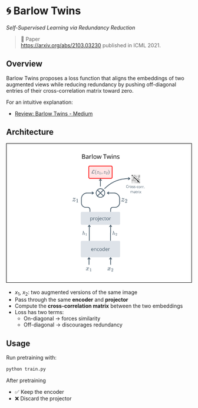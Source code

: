 # 🌀 Barlow Twins

*Self-Supervised Learning via Redundancy Reduction*

> 📄 Paper\
> https://arxiv.org/abs/2103.03230 published in ICML 2021.


## Overview
Barlow Twins proposes a loss function that aligns the embeddings of two augmented views while reducing redundancy by pushing off-diagonal entries of their cross-correlation matrix toward zero.


For an intuitive explanation: 
- [Review: Barlow Twins - Medium](https://medium.com/@nazimbendib/paper-explained-barlow-twins-self-supervised-learning-via-redundancy-reduction-barlow-twins-92c90b49b21e)  


## Architecture

![Barlow Twins architecture diagram](../../assets/BarlowTwins.png)

- $x_1$, $x_2$: two augmented versions of the same image
- Pass through the same **encoder** and **projector**
- Compute the **cross-correlation matrix** between the two embeddings
- Loss has two terms:
    - On-diagonal -> forces similarity
    - Off-diagonal -> discourages redundancy

## Usage

Run pretraining with:
```bash
python train.py 
```

After pretraining
- ✅ Keep the encoder
- ❌ Discard the projector